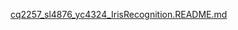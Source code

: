 [cq2257_sl4876_yc4324_IrisRecognition.README.md](https://github.com/user-attachments/files/17614519/cq2257_sl4876_yc4324_IrisRecognition.README.md)
